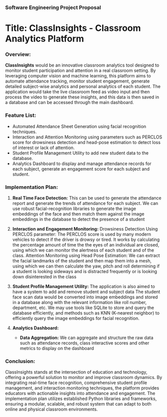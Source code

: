 ### Software Engineering Project Proposal
# Title: ClassInsights - Classroom Analytics Platform

### Overview: 
**ClassInsights** would be an innovative classroom analytics tool designed to monitor student participation and attention in a real classroom setting. By leveraging computer vision and machine learning, this platform aims to automate attendance tracking, monitor student engagement, generate detailed subject-wise analytics and personal analytics of each student.
The application would take the live classroom feed as video input and then process the video to generate these insights, and this data is then saved in a database and can be accessed through the main dashboard.

### Feature List:
* Automated Attendance Sheet Generation using facial recognition techniques.
* Interaction and Attention Monitoring using parameters such as PERCLOS score for drowsiness detection and head-pose estimation to detect loss of interest or lack of attention.
* Student Profile Management Utility to add new student data to the database.
* Analytics Dashboard to display and manage attendance records for each subject, generate an engagement score for each subject and student.

### Implementation Plan:

1. **Real Time Face Detection:**
This can be used to generate the attendance report and generate the trends of attendance for each subject.
We can use robust facial-recognition libraries to generate the image embeddings of the face and then match them against the image embeddings in the database to detect the presence of a student

2. **Interaction and Engagement Monitoring:**
Drowsiness Detection Using PERCLOS parameter:
The PERCLOS score is used by many modern vehicles to detect if the driver is drowsy or tired. 
It works by calculating the percentage amount of time the the eyes of an individual are closed, using which we can monitor the alertness of each student and of the class.
Attention Monitoring using Head Pose Estimation:
We can extract the facial landmarks of the student and then map them into a mesh, using which we can then calculate the yaw, pitch and roll determining if a student is looking sideways and is distracted frequently or is looking down disinterested in the class

3. **Student Profile Management Utility:**
The application is also aimed to have a system to add and remove student and subject data
The student face scan data would be converted into image embeddings and stored in a database along with the relevant information like roll number, department, etc.
We may use tools like SQLite to store and query the database efficiently, and methods such as KNN (K-nearest neighbor) to efficiently query the image embeddings for facial recognition.

4. **Analytics Dashboard:**
   * **Data Aggregation:**
   We can aggregate and structure the raw data such as attendance records, class interactive scores and other metrics to display on the dashboard

### Conclusion:
ClassInsights stands at the intersection of education and technology, offering a powerful solution to monitor and improve classroom dynamics. By integrating real-time face recognition, comprehensive student profile management, and interaction monitoring techniques, the platform provides educators with actionable insights into attendance and engagement. The implementation plan utilizes established Python libraries and frameworks, ensuring a modular, scalable, and robust system that can adapt to both online and physical classroom environments.
